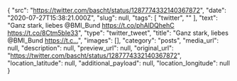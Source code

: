 {
  "src": "https://twitter.com/bascht/status/1287774332140367872",
  "date": "2020-07-27T15:38:21.000Z",
  "slug": null,
  "tags": [
    "twitter",
    ""
  ],
  "text": "Ganz stark, liebes @BMI_Bund https://t.co/phAlDQhehC https://t.co/8Ctm5bIe33",
  "type": "twitter_tweet",
  "title": "Ganz stark, liebes @BMI_Bund https://t.c…",
  "images": [],
  "category": "posts",
  "media_url": null,
  "description": null,
  "preview_url": null,
  "original_url": "https://twitter.com/bascht/status/1287774332140367872",
  "location_latitude": null,
  "additional_payload": null,
  "location_longitude": null
}